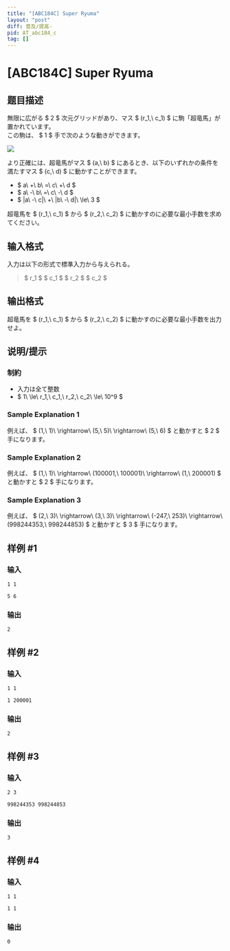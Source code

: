 ```yaml
---
title: "[ABC184C] Super Ryuma"
layout: "post"
diff: 普及/提高-
pid: AT_abc184_c
tag: []
---
```


# [ABC184C] Super Ryuma

## 题目描述

[problemUrl]: https://atcoder.jp/contests/abc184/tasks/abc184_c

無限に広がる $ 2 $ 次元グリッドがあり、マス $ (r_1,\ c_1) $ に駒「超竜馬」が置かれています。  
 この駒は、 $ 1 $ 手で次のような動きができます。

![](https://cdn.luogu.com.cn/upload/vjudge_pic/AT_abc184_c/5bfa39c442ba1e792051275842c037db26123fff.png)

より正確には、超竜馬がマス $ (a,\ b) $ にあるとき、以下のいずれかの条件を満たすマス $ (c,\ d) $ に動かすことができます。

- $ a\ +\ b\ =\ c\ +\ d $
- $ a\ -\ b\ =\ c\ -\ d $
- $ |a\ -\ c|\ +\ |b\ -\ d|\ \le\ 3 $

超竜馬を $ (r_1,\ c_1) $ から $ (r_2,\ c_2) $ に動かすのに必要な最小手数を求めてください。

## 输入格式

入力は以下の形式で標準入力から与えられる。

> $ r_1 $ $ c_1 $ $ r_2 $ $ c_2 $

## 输出格式

超竜馬を $ (r_1,\ c_1) $ から $ (r_2,\ c_2) $ に動かすのに必要な最小手数を出力せよ。

## 说明/提示

### 制約

- 入力は全て整数
- $ 1\ \le\ r_1,\ c_1,\ r_2,\ c_2\ \le\ 10^9 $

### Sample Explanation 1

例えば、 $ (1,\ 1)\ \rightarrow\ (5,\ 5)\ \rightarrow\ (5,\ 6) $ と動かすと $ 2 $ 手になります。

### Sample Explanation 2

例えば、 $ (1,\ 1)\ \rightarrow\ (100001,\ 100001)\ \rightarrow\ (1,\ 200001) $ と動かすと $ 2 $ 手になります。

### Sample Explanation 3

例えば、 $ (2,\ 3)\ \rightarrow\ (3,\ 3)\ \rightarrow\ (-247,\ 253)\ \rightarrow\ (998244353,\ 998244853) $ と動かすと $ 3 $ 手になります。

## 样例 #1

### 输入

```
1 1
5 6
```

### 输出

```
2
```

## 样例 #2

### 输入

```
1 1
1 200001
```

### 输出

```
2
```

## 样例 #3

### 输入

```
2 3
998244353 998244853
```

### 输出

```
3
```

## 样例 #4

### 输入

```
1 1
1 1
```

### 输出

```
0
```

